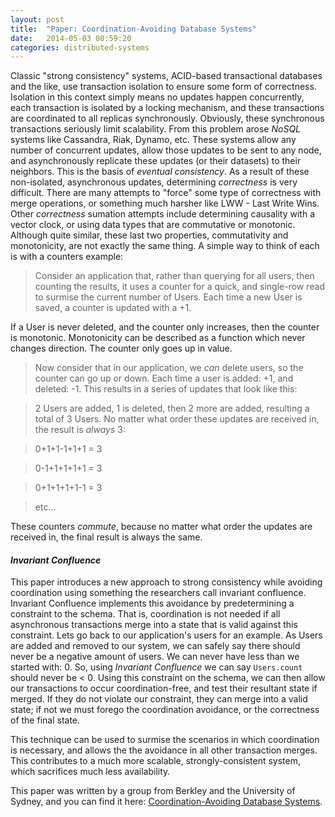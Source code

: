 ```yaml
---
layout: post
title:  "Paper: Coordination-Avoiding Database Systems"
date:   2014-05-03 08:59:20
categories: distributed-systems
---
```


Classic "strong consistency" systems, ACID-based transactional databases and the like, use transaction isolation to ensure some form of correctness.  Isolation in this context simply means no updates happen concurrently, each transaction is isolated by a locking mechanism, and these transactions are coordinated to all replicas synchronously.  Obviously, these synchronous transactions seriously limit scalability.  From this problem arose _NoSQL_ systems like Cassandra, Riak, Dynamo, etc.  These systems allow any number of concurrent updates, allow those updates to be sent to any node, and asynchronously replicate these updates (or their datasets) to their neighbors.  This is the basis of _eventual consistency_.  As a result of these non-isolated, asynchronous updates, determining _correctness_ is very difficult.  There are many attempts to "force" some type of correctness with merge operations, or something much harsher like LWW - Last Write Wins.  Other _correctness_ sumation attempts include determining causality with a vector clock, or using data types that are commutative or monotonic.  Although quite similar, these last two properties, commutativity and monotonicity, are not exactly the same thing.  A simple way to think of each is with a counters example:

> Consider an application that, rather than querying for all users, then counting the results, it uses a counter for a quick, and single-row read to surmise the current number of Users.  Each time a new User is saved, a counter is updated with a +1.

If a User is never deleted, and the counter only increases, then the counter is monotonic.  Monotonicity can be described as a function which never changes direction.  The counter only goes up in value.

> Now consider that in our application, we _can_ delete users, so the counter can go up or down.  Each time a user is added: +1, and deleted: -1.  This results in a series of updates that look like this: 

> 2 Users are added, 1 is deleted, then 2 more are added, resulting a total of 3 Users. No matter what order these updates are received in, the result is _always_ 3:

> 0+1+1-1+1+1 = 3

> 0-1+1+1+1+1 = 3

> 0+1+1+1+1-1 = 3

> etc...

These counters _commute_, because no matter what order the updates are received in, the final result is always the same.

#### ___Invariant Confluence___

This paper introduces a new approach to strong consistency while avoiding coordination using something the researchers call invariant confluence.  Invariant Confluence implements this avoidance by predetermining a constraint to the schema.  That is, coordination is not needed if all asynchronous transactions merge into a state that is valid against this constraint.  Lets go back to our application's users for an example.  As Users are added and removed to our system, we can safely say there should never be a negative amount of users.  We can never have less than we started with: 0.  So, using _Invariant Confluence_ we can say `Users.count` should never be < 0.  Using this constraint on the schema, we can then allow our transactions to occur coordination-free, and test their resultant state if merged.  If they do not violate our constraint, they can merge into a valid state; if not we must forego the coordination avoidance, or the correctness of the final state.  

This technique can be used to surmise the scenarios in which coordination is necessary, and allows the the avoidance in all other transaction merges.  This contributes to a much more scalable, strongly-consistent system, which sacrifices much less availability.

This paper was written by a group from Berkley and the University of Sydney, and you can find it here: [Coordination-Avoiding Database Systems](http://arxiv.org/abs/1402.2237).
